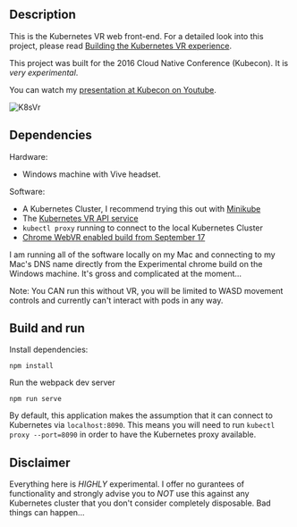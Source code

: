 ## Description

This is the Kubernetes VR web front-end.  For a detailed look into this project, please read [Building the Kubernetes VR experience](https://medium.com/@iamnayr/building-the-kubernetes-virtual-reality-experience-b681464f0c98).

This project was built for the 2016 Cloud Native Conference (Kubecon).  It is *very experimental*.

You can watch my [presentation at Kubecon on Youtube](https://www.youtube.com/watch?v=RyKzTb0Q0O4).

![K8sVr](http://i.giphy.com/l3vR5ZXdynIPI1uI8.gif)

## Dependencies

Hardware:
* Windows machine with Vive headset.

Software:
* A Kubernetes Cluster,  I recommend trying this out with [Minikube](https://github.com/kubernetes/minikube)
* The [Kubernetes VR API service](https://github.com/thenayr/kubernetes-vr-api)
* `kubectl proxy` running to connect to the local Kubernetes Cluster
* [Chrome WebVR enabled build from September 17](https://drive.google.com/drive/u/1/folders/0BzudLt22BqGRNTlfUlVWQXgxTmM)

I am running all of the software locally on my Mac and connecting to my Mac's DNS name directly from the Experimental chrome build on the Windows machine.  It's gross and complicated at the moment...

Note: You CAN run this without VR, you will be limited to WASD movement controls and currently can't interact with pods in any way.  

## Build and run

Install dependencies:

`npm install`

Run the webpack dev server

`npm run serve`

By default, this application makes the assumption that it can connect to Kubernetes via `localhost:8090`.  This means you will need to run `kubectl proxy --port=8090` in order to have the Kubernetes proxy available.

## Disclaimer

Everything here is *HIGHLY* experimental. I offer no gurantees of functionality and strongly advise you to *NOT* use this against any Kubernetes cluster that you don't consider completely disposable. Bad things can happen...
